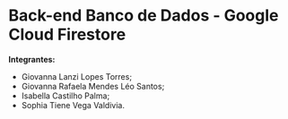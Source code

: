# Back-end Banco de Dados - Google Cloud Firestore  

**Integrantes:**
- Giovanna Lanzi Lopes Torres;
- Giovanna Rafaela Mendes Léo Santos;
- Isabella Castilho Palma;
- Sophia Tiene Vega Valdivia.

